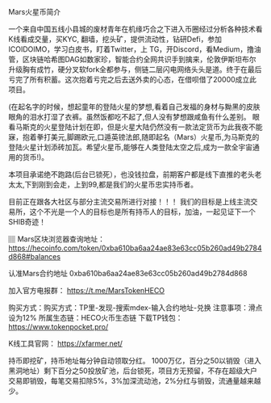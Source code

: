 Mars火星币简介

一个来自中国五线小县城的废材青年在机缘巧合之下进入币圈经过分析各种技术看K线看成交量，买KYC, 翻墙，挖头矿，提供流动性，钻研Defi，参加ICOIDOIMO，学习白皮书，盯着Twitter，上 TG，开Discord，看Medium，撸油管，区块链哈希图DAG如数家珍，智能合约全网共识手到擒来，伦敦伊斯坦布尔升级胸有成竹，硬分叉软fork全都参与，侧链二层闪电网络头头是道。终于在最后亏完了所有积蓄。这次抱着亏完之后去送外卖的心态，在借呗借了20000成立此项目。

(在起名字的时候，想起童年的登陆火星的梦想,看着自己发福的身材与黝黑的皮肤眼角的泪水打湿了衣裤。虽然饭都吃不起了,但人没有梦想跟咸鱼有什么差别。
眼看马斯克的火星登陆计划在即，但是火星大陆仍然没有一款法定货币为此我夜不能寐，抱着拳打美元,脚踢欧元,口遁英镑法郎,随即起名（Mars）火星币,为马斯克的登陆火星计划添砖加瓦。希望火星币,能够在人类登陆太空之后,成为一款全宇宙通用的货币!)。

本项目承诺绝不跑路(后台已锁死），也没钱拉盘，前期客户都是线下直推的老头老太太,下到刚到会走，上到99,都是我们的火星币忠实持币者。

目前正在跟各大社区与部分主流交易所进行对接！！！
我们的目标是上线主流交易所，这个不光是一个人的目标也是所有持币人的目标，加油，一起见证下一个SHIB奇迹！

 

🏽 Mars区块浏览器查询地址：
https://hecoinfo.com/token/0xba610ba6aa24ae83e63cc05b260ad49b2784d868#balances

认准Mars合约地址
0xba610ba6aa24ae83e63cc05b260ad49b2784d868

加入官方电报群：
https://t.me/MarsTokenHECO

购买方式：购买方式：TP里-发现-搜索mdex-输入合约地址-兑换
        注意事项：滑点设为12%
        所属生态链：HECO火币生态链
   下载TP钱包：https://www.tokenpocket.pro/

  K线工具官网：
https://xfarmer.net/


  持币即挖矿，持币地址每分钟自动领取分红。
1000万亿，百分之50以销毁（进入黑洞地址）剩下百分之50投放矿池，后台锁死，项目方无预留，不存在超级大户
交易即销毁，每笔交易扣除5%，3%加深流动池，2%分红与销毁，流通量越来越少。




